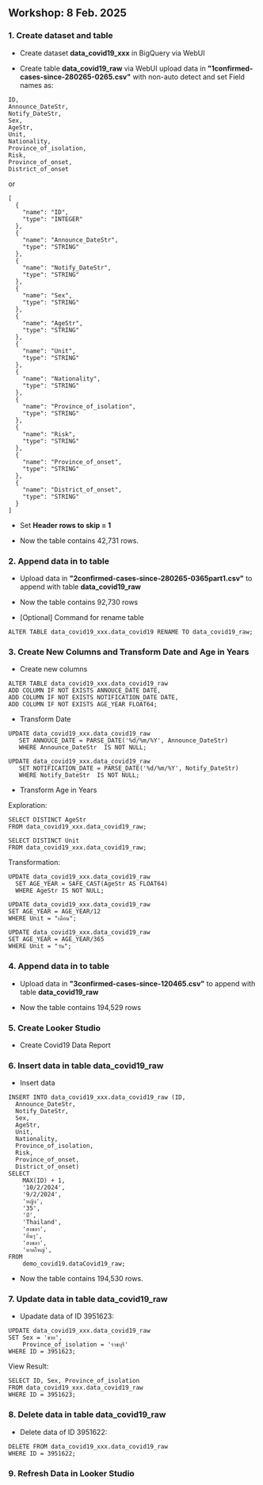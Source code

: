 ## Workshop: 8 Feb. 2025 


### 1. Create dataset and table 
- Create dataset **data_covid19_xxx** in BigQuery via WebUI 

- Create table **data_covid19_raw** via WebUI upload data in  **"1confirmed-cases-since-280265-0265.csv"** with non-auto detect and set Field names as:

```
ID, 
Announce_DateStr,
Notify_DateStr, 
Sex, 
AgeStr, 
Unit, 
Nationality, 
Province_of_isolation, 
Risk, 
Province_of_onset, 
District_of_onset
```

or

```
[
  {
    "name": "ID",
    "type": "INTEGER"
  },
  {
    "name": "Announce_DateStr",
    "type": "STRING"
  },
  {
    "name": "Notify_DateStr",
    "type": "STRING"
  },
  {
    "name": "Sex",
    "type": "STRING"
  },
  {
    "name": "AgeStr",
    "type": "STRING"
  },
  {
    "name": "Unit",
    "type": "STRING"
  },
  {
    "name": "Nationality",
    "type": "STRING"
  },
  {
    "name": "Province_of_isolation",
    "type": "STRING"
  },
  {
    "name": "Risk",
    "type": "STRING"
  },
  {
    "name": "Province_of_onset",
    "type": "STRING"
  },
  {
    "name": "District_of_onset",
    "type": "STRING"
  }
]

```



- Set **Header rows to skip = 1**

- Now the table contains 42,731 rows.

### 2. Append data in to table 
- Upload data in **"2confirmed-cases-since-280265-0365part1.csv"** to append with table **data_covid19_raw** 


- Now the table contains 92,730 rows

- [Optional] Command for rename table

```
ALTER TABLE data_covid19_xxx.data_covid19 RENAME TO data_covid19_raw;
```

### 3. Create New Columns and Transform Date and Age in Years 
- Create new columns

```
ALTER TABLE data_covid19_xxx.data_covid19_raw
ADD COLUMN IF NOT EXISTS ANNOUCE_DATE DATE,
ADD COLUMN IF NOT EXISTS NOTIFICATION_DATE DATE,
ADD COLUMN IF NOT EXISTS AGE_YEAR FLOAT64;
```

- Transform Date

```
UPDATE data_covid19_xxx.data_covid19_raw
   SET ANNOUCE_DATE = PARSE_DATE('%d/%m/%Y', Announce_DateStr)
   WHERE Announce_DateStr  IS NOT NULL;

```

```
UPDATE data_covid19_xxx.data_covid19_raw
   SET NOTIFICATION_DATE = PARSE_DATE('%d/%m/%Y', Notify_DateStr)
   WHERE Notify_DateStr  IS NOT NULL;
```

- Transform Age in Years 

Exploration:

```
SELECT DISTINCT AgeStr
FROM data_covid19_xxx.data_covid19_raw;
```

```
SELECT DISTINCT Unit
FROM data_covid19_xxx.data_covid19_raw;
```

Transformation:

```
UPDATE data_covid19_xxx.data_covid19_raw
  SET AGE_YEAR = SAFE_CAST(AgeStr AS FLOAT64)
  WHERE AgeStr IS NOT NULL;
```
  
```
UPDATE data_covid19_xxx.data_covid19_raw
SET AGE_YEAR = AGE_YEAR/12
WHERE Unit = "เดือน";

UPDATE data_covid19_xxx.data_covid19_raw
SET AGE_YEAR = AGE_YEAR/365
WHERE Unit = "วัน";
```

### 4. Append data in to table 
- Upload data in **"3confirmed-cases-since-120465.csv"** to append with table **data_covid19_raw** 


- Now the table contains 194,529  rows

### 5. Create Looker Studio 

- Create Covid19 Data Report

### 6. Insert data in table **data_covid19_raw** 

- Insert data

```
INSERT INTO data_covid19_xxx.data_covid19_raw (ID, 
  Announce_DateStr,
  Notify_DateStr, 
  Sex, 
  AgeStr, 
  Unit, 
  Nationality, 
  Province_of_isolation, 
  Risk, 
  Province_of_onset, 
  District_of_onset)
SELECT 
    MAX(ID) + 1,
    '10/2/2024', 
    '9/2/2024', 
    'หญิง', 
    '35', 
    'ปี', 
    'Thailand', 
    'สงขลา', 
    'อื่นๆ', 
    'สงขลา', 
    'หาดใหญ่', 
FROM 
    demo_covid19.dataCovid19_raw;
```


- Now the table contains 194,530 rows.


### 7. Update data in table **data_covid19_raw** 

- Upadate data of ID 3951623:

```
UPDATE data_covid19_xxx.data_covid19_raw
SET Sex = 'ชาย',
    Province_of_isolation = 'ราชบุรี'
WHERE ID = 3951623;
```

View Result:

```
SELECT ID, Sex, Province_of_isolation
FROM data_covid19_xxx.data_covid19_raw
WHERE ID = 3951623;
```
### 8. Delete data in table **data_covid19_raw** 

- Delete data of ID 3951622:

```
DELETE FROM data_covid19_xxx.data_covid19_raw
WHERE ID = 3951622;
```

### 9. Refresh Data in Looker Studio



